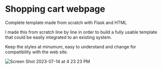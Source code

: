 # Shopping cart webpage
Complete template made from scratch with Flask and HTML

I made this from scratch line by line in order to build a fully usable template that could be easily integrated to an existing system.

Keep the styles at minumum, easy to understand and change for compatibility with the web site.


![Screen Shot 2023-07-14 at 4 23 23 PM](https://github.com/rgc922/Shop_cart_webpage/assets/116905344/e79722f2-56a2-4157-a376-1e242c26aca0)
